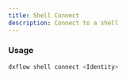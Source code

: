 ```yaml
---
title: Shell Connect 
description: Connect to a shell
---
```


### Usage

```bash [Terminal]
dxflow shell connect <Identity>
```

